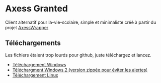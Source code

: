 # Axess Granted
Client alternatif pour la-vie-scolaire, simple et minimaliste créé à partir du projet [AxessWrapper](https://github.com/zerofish0/axesswrapper)
## Téléchargements
Les fichiers étaient trop lourds pour github, juste téléchargez et lancez.

- [Téléchargement Windows](https://www.mediafire.com/file/e0neigi08n6ktaf/executable-windows_v1-0.exe/file)
- [Téléchargment Windows 2 (version zippée pour éviter les alertes)](https://drive.google.com/file/d/1swS0nm-2XuIb_bKCMDutFvKRiXUoL09_/view?usp=drive_link)
- [Téléchargement Linux](https://www.mediafire.com/file/6dqz6ngzjyfz7q8/executable-linux_v1-0/file)
